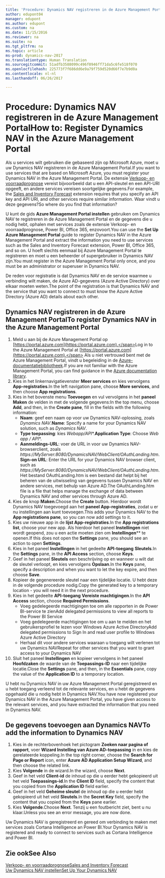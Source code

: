 ```yaml
---
title: 'Procedure: Dynamics NAV registreren in de Azure Management Portal'
author: edupont04
manager: edupont
ms.author: edupont
ms.custom: na
ms.date: 11/15/2016
ms.reviewer: na
ms.suite: na
ms.tgt_pltfrm: na
ms.topic: article
ms-prod: dynamics-nav-2017
ms.translationtype: Human Translation
ms.sourcegitcommit: 51adfb3588099c496f0946ff71da5c6fe518f070
ms.openlocfilehash: 225773f7f686dd6e9a79f759d520d66f7e7b9d0a
ms.contentlocale: nl-nl
ms.lasthandoff: 06/26/2017

---
```

# <a name="how-to-register-dynamics-nav-in-the-azure-management-portal"></a><span data-ttu-id="2c9cc-102">Procedure: Dynamics NAV registreren in de Azure Management Portal</span><span class="sxs-lookup"><span data-stu-id="2c9cc-102">How to: Register Dynamics NAV in the Azure Management Portal</span></span>
<span data-ttu-id="2c9cc-103">Als u services wilt gebruiken die gebaseerd zijn op Microsoft Azure, moet u uw Dynamics NAV registreren in de Azure Management Portal.</span><span class="sxs-lookup"><span data-stu-id="2c9cc-103">If you want to use services that are based on Microsoft Azure, you must register your Dynamics NAV in the Azure Management Portal.</span></span> <span data-ttu-id="2c9cc-104">De extensie [Verkoop- en voorraadprognose](ui-extensions-sales-forecast.md) vereist bijvoorbeeld dat u een API-sleutel en een API-URI opgeeft, en andere services vereisen soortgelijke gegevens.</span><span class="sxs-lookup"><span data-stu-id="2c9cc-104">For example, the [Sales and Inventory Forecast](ui-extensions-sales-forecast.md) extension requires that you specify an API key and API URI, and other services require similar information.</span></span> <span data-ttu-id="2c9cc-105">Waar vindt u deze gegevens?</span><span class="sxs-lookup"><span data-stu-id="2c9cc-105">So where do you find that information?</span></span>

<span data-ttu-id="2c9cc-106">U kunt de gids **Azure Management Portal instellen** gebruiken om Dynamics NAV te registreren in de Azure Management Portal en de gegevens die u nodig hebt, ophalen met services zoals de extensie Verkoop- en voorraadprognose, Power BI, Office 365, enzovoort.</span><span class="sxs-lookup"><span data-stu-id="2c9cc-106">You can use the **Set Up Azure Management Portal** guide to register Dynamics NAV in the Azure Management Portal and extract the information you need to use services such as the Sales and Inventory Forecast extension, Power BI, Office 365, and so on.</span></span> <span data-ttu-id="2c9cc-107">U hoeft slechts eenmaal bij Azure Management Portal te registreren en moet u een beheerder of supergebruiker in Dynamics NAV zijn.</span><span class="sxs-lookup"><span data-stu-id="2c9cc-107">You must register in the Azure Management Portal only once, and you must be an administrator or superuser in Dynamics NAV.</span></span>

<span data-ttu-id="2c9cc-108">De reden voor registratie is dat Dynamics NAV en de service waarmee u verbinding wilt maken, de Azure AD-gegevens (Azure Active Directory) over elkaar moeten weten.</span><span class="sxs-lookup"><span data-stu-id="2c9cc-108">The point of the registration is that Dynamics NAV and the service that you want to connect to must know the Azure Active Directory (Azure AD) details about each other.</span></span>

## <a name="to-register-dynamics-nav-in-the-azure-management-portal"></a><span data-ttu-id="2c9cc-109">Dynamics NAV registreren in de Azure Management Portal</span><span class="sxs-lookup"><span data-stu-id="2c9cc-109">To register Dynamics NAV in the Azure Management Portal</span></span>
1. <span data-ttu-id="2c9cc-110">Meld u aan bij de Azure Management Portal op [https://portal.azure.com](https://portal.azure.com).</span><span class="sxs-lookup"><span data-stu-id="2c9cc-110">Log in to the Azure Management Portal at [https://portal.azure.com](https://portal.azure.com).</span></span>
    <span data-ttu-id="2c9cc-111">Als u niet vertrouwd bent met de Azure Management Portal, vindt u begeleiding in de [Azure-documentatiebibliotheek](https://azure.microsoft.com/en-us/documentation/articles).</span><span class="sxs-lookup"><span data-stu-id="2c9cc-111">If you are not familiar with the Azure Management Portal, you can find guidance in the [Azure documentation library](https://azure.microsoft.com/en-us/documentation/articles).</span></span>
2. <span data-ttu-id="2c9cc-112">Kies in het linkernavigatievenster **Meer services** en kies vervolgens **App-registraties**.</span><span class="sxs-lookup"><span data-stu-id="2c9cc-112">In the left navigation pane, choose **More services**, and then choose **App registrations**.</span></span>
3. <span data-ttu-id="2c9cc-113">Kies in het bovenste menu **Toevoegen** en vul vervolgens in het **paneel Maken** de velden in met de volgende gegevens:</span><span class="sxs-lookup"><span data-stu-id="2c9cc-113">In the top menu, choose **Add**, and then, in the **Create pane**, fill in the fields with the following information:</span></span>
    - <span data-ttu-id="2c9cc-114">**Naam**: geef een naam op voor uw Dynamics NAV-oplossing, zoals *Dynamics NAV*.</span><span class="sxs-lookup"><span data-stu-id="2c9cc-114">**Name**: Specify a name for your Dynamics NAV solution, such as *Dynamics NAV*.</span></span>
    - <span data-ttu-id="2c9cc-115">**Type toepassing**: kies **Webapp*/API**.</span><span class="sxs-lookup"><span data-stu-id="2c9cc-115">**Application Type**: Choose **Web app* / API**.</span></span>
    - <span data-ttu-id="2c9cc-116">**Aanmeldings-URL**: voer de URL in voor uw Dynamics NAV-browserclient, zoals *https://MyServer:8080/DynamicsNAV/WebClient/OAuthLanding.htm*.</span><span class="sxs-lookup"><span data-stu-id="2c9cc-116">**Sign-on URL**: Enter the URL for your Dynamics NAV browser client, such as *https://MyServer:8080/DynamicsNAV/WebClient/OAuthLanding.htm*.</span></span>
        <span data-ttu-id="2c9cc-117">Het bestand OAuthLanding.htm is een bestand dat helpt bij het beheren van de uitwisseling van gegevens tussen Dynamics NAV en andere services, met behulp van Azure AD.</span><span class="sxs-lookup"><span data-stu-id="2c9cc-117">The OAuthLanding.htm file is a file that helps manage the exchange of data between Dynamics NAV and other services through Azure AD.</span></span>
4. <span data-ttu-id="2c9cc-118">Kies de knop **Maken**.</span><span class="sxs-lookup"><span data-stu-id="2c9cc-118">Choose the **Create** button.</span></span>
    <span data-ttu-id="2c9cc-119">Hierdoor wordt Dynamics NAV toegevoegd aan het **paneel App-registraties**, zodat u er nu instellingen aan kunt toevoegen.</span><span class="sxs-lookup"><span data-stu-id="2c9cc-119">This adds your Dynamics NAV to the **App registrations pane**, so you can now add settings to it.</span></span>
5. <span data-ttu-id="2c9cc-120">Kies uw nieuwe app in de **lijst App-registraties**.</span><span class="sxs-lookup"><span data-stu-id="2c9cc-120">In the **App registrations list**, choose your new app.</span></span> <span data-ttu-id="2c9cc-121">Als hierdoor het paneel **Instellingen** niet wordt geopend, zou u een actie moeten zien om **Instellingen**** te openen.</span><span class="sxs-lookup"><span data-stu-id="2c9cc-121">If this does not open the **Settings** pane, you should see an action to open **Settings**.</span></span>
6. <span data-ttu-id="2c9cc-122">Kies in het paneel **Instellingen** in het gedeelte **API-toegang** **Sleutels**.</span><span class="sxs-lookup"><span data-stu-id="2c9cc-122">In the **Settings** pane, in the **API Access** section, choose **Keys**.</span></span>
7. <span data-ttu-id="2c9cc-123">Geef in het paneel **Sleutels** een beschrijving op en wanneer u wilt dat de sleutel verloopt, en kies vervolgens **Opslaan**.</span><span class="sxs-lookup"><span data-stu-id="2c9cc-123">In the **Keys** pane, specify a description and when you want to let the key expire, and then choose **Save**.</span></span>
8. <span data-ttu-id="2c9cc-124">Kopieer de gegenereerde sleutel naar een tijdelijke locatie. U hebt deze in de volgende procedure nodig.</span><span class="sxs-lookup"><span data-stu-id="2c9cc-124">Copy the generated key to a temporary location - you will need it in the next procedure.</span></span>
9. <span data-ttu-id="2c9cc-125">Kies in het gedeelte **API-toegang** **Vereiste machtigingen**.</span><span class="sxs-lookup"><span data-stu-id="2c9cc-125">In the **API Access** section, choose **Required Permissions**.</span></span>
    - <span data-ttu-id="2c9cc-126">Voeg gedelegeerde machtigingen toe om alle rapporten in de Power BI-service te zien</span><span class="sxs-lookup"><span data-stu-id="2c9cc-126">Add delegated permissions to view all reports to the Power BI Service</span></span>
    - <span data-ttu-id="2c9cc-127">Voeg gedelegeerde machtigingen toe om u aan te melden en het gebruikersprofiel te lezen voor Windows Azure Active Directory</span><span class="sxs-lookup"><span data-stu-id="2c9cc-127">Add delegated permissions to Sign In and read user profile to Windows Azure Active Directory</span></span>
    - <span data-ttu-id="2c9cc-128">Herhaal dit voor andere services waaraan u toegang wilt verlenen tot uw Dynamics NAV</span><span class="sxs-lookup"><span data-stu-id="2c9cc-128">Repeat for other services that you want to grant access to your Dynamics NAV</span></span>
10. <span data-ttu-id="2c9cc-129">Sluit het paneel **Instellingen** en kopieer vervolgens in het paneel **Hoofdzaken** de waarde van de **Toepassings-ID** naar een tijdelijke locatie.</span><span class="sxs-lookup"><span data-stu-id="2c9cc-129">Close the **Settings** pane, and then, in the **Essentials** pane, copy the value of the **Application ID** to a temporary location.</span></span>

<span data-ttu-id="2c9cc-130">U hebt nu Dynamics NAV in uw Azure Management Portal geregistreerd en u hebt toegang verleend tot de relevante services, en u hebt de gegevens opgehaald die u nodig hebt in Dynamics NAV.</span><span class="sxs-lookup"><span data-stu-id="2c9cc-130">You have now registered your Dynamics NAV in the Azure Management Portal, you have given access to the relevant services, and you have extracted the information that you need in Dynamics NAV.</span></span>  

## <a name="to-add-the-information-to-dynamics-nav"></a><span data-ttu-id="2c9cc-131">De gegevens toevoegen aan Dynamics NAV</span><span class="sxs-lookup"><span data-stu-id="2c9cc-131">To add the information to Dynamics NAV</span></span>
1. <span data-ttu-id="2c9cc-132">Kies in de rechterbovenhoek het pictogram **Zoeken naar pagina of rapport**, voer **Wizard Instelling van Azure AD-toepassing** in en kies de gerelateerde koppeling.</span><span class="sxs-lookup"><span data-stu-id="2c9cc-132">In the top right corner, choose the **Search for Page or Report** icon, enter **Azure AD Application Setup Wizard**, and then choose the related link.</span></span>
2. <span data-ttu-id="2c9cc-133">Kies **Volgende** in de wizard.</span><span class="sxs-lookup"><span data-stu-id="2c9cc-133">In the wizard, choose **Next**.</span></span>
3. <span data-ttu-id="2c9cc-134">Geef in het veld **Client-id** de inhoud op die u eerder hebt gekopieerd uit het veld **Toepassings-id**.</span><span class="sxs-lookup"><span data-stu-id="2c9cc-134">In the **Client ID** field, specify the content that you copied from the **Application ID** field earlier.</span></span>
4. <span data-ttu-id="2c9cc-135">Geef in het veld **Geheime sleutel** de inhoud op die u eerder hebt gekopieerd uit het veld **Sleutels**.</span><span class="sxs-lookup"><span data-stu-id="2c9cc-135">In the **Secret Key** field, specify the content that you copied from the **Keys** pane earlier.</span></span>
5. <span data-ttu-id="2c9cc-136">Kies **Volgende**.</span><span class="sxs-lookup"><span data-stu-id="2c9cc-136">Choose **Next**.</span></span> <span data-ttu-id="2c9cc-137">Tenzij u een foutbericht ziet, bent u nu klaar.</span><span class="sxs-lookup"><span data-stu-id="2c9cc-137">Unless you see an error message, you are now done.</span></span>

<span data-ttu-id="2c9cc-138">Uw Dynamics NAV is geregistreerd en gereed om verbinding te maken met services zoals Cortana Intelligence an Power BI.</span><span class="sxs-lookup"><span data-stu-id="2c9cc-138">Your Dynamics NAV is registered and ready to connect to services such as Cortana Intelligence and Power BI.</span></span>

## <a name="see-also"></a><span data-ttu-id="2c9cc-139">Zie ook</span><span class="sxs-lookup"><span data-stu-id="2c9cc-139">See Also</span></span>
[<span data-ttu-id="2c9cc-140">Verkoop- en voorraadprognose</span><span class="sxs-lookup"><span data-stu-id="2c9cc-140">Sales and Inventory Forecast</span></span>](ui-extensions-sales-forecast.md)  
[<span data-ttu-id="2c9cc-141">Uw Dynamics NAV instellen</span><span class="sxs-lookup"><span data-stu-id="2c9cc-141">Set Up Your Dynamics NAV</span></span>](setup.md)  

